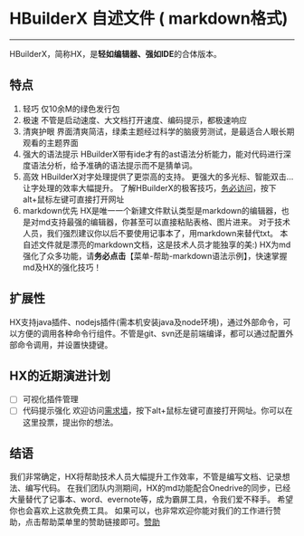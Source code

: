 # HBuilderX 自述文件 ( markdown格式)

------

HBuilderX，简称HX，是**轻如编辑器、强如IDE**的合体版本。

## 特点

1. 轻巧
    仅10余M的绿色发行包
2. 极速
    不管是启动速度、大文档打开速度、编码提示，都极速响应
3. 清爽护眼
    界面清爽简洁，绿柔主题经过科学的脑疲劳测试，是最适合人眼长期观看的主题界面
4. 强大的语法提示
   HBuilderX带有ide才有的ast语法分析能力，能对代码进行深度语法分析，给予准确的语法提示而不是猜单词。
5. 高效
    HBuilderX对字处理提供了更崇高的支持。
   更强大的多光标、智能双击...让字处理的效率大幅提升。
   了解HBuilderX的极客技巧，[务必访问](http://ask.dcloud.net.cn/article/13191)，按下alt+鼠标左键可直接打开网址
6. markdown优先
    HX是唯一一个新建文件默认类型是markdown的编辑器，也是对md支持最强的编辑器，你甚至可以直接粘贴表格、图片进来。
    对于技术人员，我们强烈建议你以后不要使用记事本了，用markdown来替代txt。
    本自述文件就是漂亮的markdown文档，这是技术人员才能独享的美:)
    HX为md强化了众多功能，请**务必点击**【菜单-帮助-markdown语法示例】，快速掌握md及HX的强化技巧！

## 扩展性

HX支持java插件、nodejs插件(需本机安装java及node环境)，通过外部命令，可以方便的调用各种命令行组件。不管是git、svn还是前端编译，都可以通过配置外部命令调用，并设置快捷键。

## HX的近期演进计划

- [ ] 可视化插件管理
- [ ] 代码提示强化
      欢迎访问[需求墙](http://dev.dcloud.net.cn/wish/)，按下alt+鼠标左键可直接打开网址。你可以在这里投票，提出你的想法。

## 结语

我们非常确定，HX将帮助技术人员大幅提升工作效率，不管是编写文档、记录想法、编写代码。
在我们团队内测期间，HX的md功能配合Onedrive的同步，已经大量替代了记事本、word、evernote等，成为霸屏工具，令我们爱不释手。
希望你也会喜欢上这款免费工具。
如果可以，也非常欢迎你能对我们的工作进行赞助，点击帮助菜单里的赞助链接即可。[赞助](https://dev.dcloud.net.cn/sponsor/)

